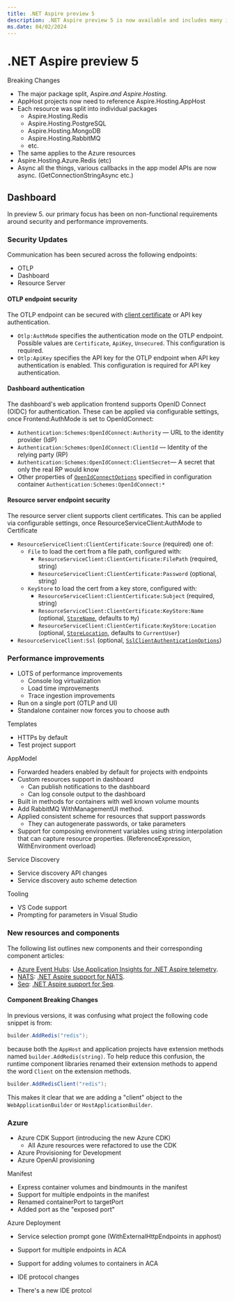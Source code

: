 ```yaml
---
title: .NET Aspire preview 5
description: .NET Aspire preview 5 is now available and includes many improvements and new capabilities
ms.date: 04/02/2024
---
```


# .NET Aspire preview 5

Breaking Changes

- The major package split, Aspire.*and Aspire.Hosting.*
- AppHost projects now need to reference Aspire.Hosting.AppHost
- Each resource was split into individual packages
  - Aspire.Hosting.Redis
  - Aspire.Hosting.PostgreSQL
  - Aspire.Hosting.MongoDB
  - Aspire.Hosting.RabbitMQ
  - etc.
- The same applies to the Azure resources
- Aspire.Hosting.Azure.Redis (etc)
- Async all the things, various callbacks in the app model APIs
are now async. (GetConnectionStringAsync etc.)

## Dashboard

In preview 5. our primary focus has been on non-functional requirements around security and performance improvements.

### Security Updates

Communication has been secured across the following endpoints:

- OTLP
- Dashboard
- Resource Server

#### OTLP endpoint security

The OTLP endpoint can be secured with [client certificate](/aspnet/core/security/authentication/certauth) or API key authentication.

- `Otlp:AuthMode` specifies the authentication mode on the OTLP endpoint. Possible values are `Certificate`, `ApiKey`, `Unsecured`. This configuration is required.
- `Otlp:ApiKey` specifies the API key for the OTLP endpoint when API key authentication is enabled. This configuration is required for API key authentication.

#### Dashboard authentication

The dashboard's web application frontend supports OpenID Connect (OIDC) for authentication. These can be applied via configurable settings, once Frontend:AuthMode is set to OpenIdConnect:

- `Authentication:Schemes:OpenIdConnect:Authority` &mdash; URL to the identity provider (IdP)
- `Authentication:Schemes:OpenIdConnect:ClientId` &mdash; Identity of the relying party (RP)
- `Authentication:Schemes:OpenIdConnect:ClientSecret`&mdash; A secret that only the real RP would know
- Other properties of [`OpenIdConnectOptions`](/dotnet/api/microsoft.aspnetcore.builder.openidconnectoptions) specified in configuration container `Authentication:Schemes:OpenIdConnect:*`
  
#### Resource server endpoint security

The resource server client supports client certificates. This can be applied via configurable settings, once ResourceServiceClient:AuthMode to Certificate

- `ResourceServiceClient:ClientCertificate:Source` (required) one of:
  - `File` to load the cert from a file path, configured with:
    - `ResourceServiceClient:ClientCertificate:FilePath` (required, string)
    - `ResourceServiceClient:ClientCertificate:Password` (optional, string)
  - `KeyStore` to load the cert from a key store, configured with:
    - `ResourceServiceClient:ClientCertificate:Subject` (required, string)
    - `ResourceServiceClient:ClientCertificate:KeyStore:Name` (optional, [`StoreName`](/dotnet/api/system.security.cryptography.x509certificates.storename), defaults to `My`)
    - `ResourceServiceClient:ClientCertificate:KeyStore:Location` (optional, [`StoreLocation`](/dotnet/api/system.security.cryptography.x509certificates.storelocation), defaults to `CurrentUser`)
- `ResourceServiceClient:Ssl` (optional, [`SslClientAuthenticationOptions`](/dotnet/api/system.net.security.sslclientauthenticationoptions))

### Performance improvements

- LOTS of performance improvements
  - Console log virtualization
  - Load time improvements
  - Trace ingestion improvements
- Run on a single port (OTLP and UI)
- Standalone container now forces you to choose auth

Templates

- HTTPs by default
- Test project support

AppModel

- Forwarded headers enabled by default for projects with endpoints
- Custom resources support in dashboard
  - Can publish notifications to the dashboard
  - Can log console output to the dashboard
- Built in methods for containers with well known volume mounts
- Add RabbitMQ WithManagementUI method.
- Applied consistent scheme for resources that support passwords
  - They can autogenerate passwords, or take parameters
- Support for composing environment variables using string interpolation
that can capture resource properties. (ReferenceExpression, WithEnvironment overload)

Service Discovery

- Service discovery API changes
- Service discovery auto scheme detection

Tooling

- VS Code support
- Prompting for parameters in Visual Studio

### New resources and components

The following list outlines new components and their corresponding component articles:

- [Azure Event Hubs](https://azure.microsoft.com/products/event-hubs): [Use Application Insights for .NET Aspire telemetry](../messaging/azure-event-hubs-component.md).
- [NATS](https://nats.io/): [.NET Aspire support for NATS](../logging/nats-component.md).
- [Seq](https://datalust.co/seq): [.NET Aspire support for Seq](../logging/seq-component.md).

#### Component Breaking Changes

In previous versions, it was confusing what project the following code snippet is from:

```csharp
builder.AddRedis("redis");
```

because both the `AppHost` and application projects have extension methods named `builder.AddRedis(string)`. To help reduce this confusion, the runtime component libraries renamed their extension methods to append the word `Client` on the extension methods.

```csharp
builder.AddRedisClient("redis");
```

This makes it clear that we are adding a "client" object to the `WebApplicationBuilder` or `HostApplicationBuilder`.

### Azure

- Azure CDK Support (introducing the new Azure CDK)
  - All Azure resources were refactored to use the CDK
- Azure Provisioning for Development
- Azure OpenAI provisioning

Manifest

- Express container volumes and bindmounts in the manifest
- Support for multiple endpoints in the manifest
- Renamed containerPort to targetPort
- Added port as the "exposed port"

Azure Deployment

- Service selection prompt gone (WithExternalHttpEndpoints in apphost)
- Support for multiple endpoints in ACA
- Support for adding volumes to containers in ACA

- IDE protocol changes
- There's a new IDE protcol
